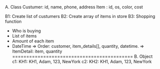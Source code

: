 A. Class
Custumer: id, name, phone, address
Item    : id, os, color, cost

B1: Create list of custumers
B2: Create array of items in store
B3: Shopping function
+ Who is buying
+ List of items
+ Amount of each item
+ DateTime
=> Order: customer, item_details[], quantity, datetime.
=> ItemDetail: item, quantity
===========================================
B. Object
c1: KH1: KH1, Adam, 123, NewYork
c2: KH2: KH1, Adam, 123, NewYork
